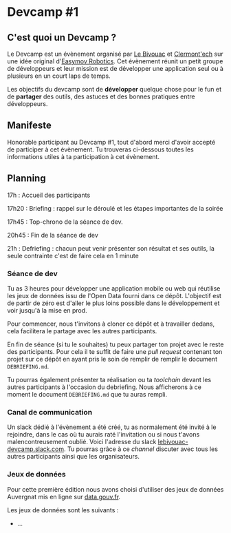 # Devcamp #1

## C'est quoi un Devcamp ?

Le Devcamp est un évènement organisé par [Le Bivouac](http://lebivouac.com) et [Clermont'ech](http://clermontech.org) sur une idée original d'[Easymov Robotics](http://easymov.fr).
Cet évènement réunit un petit groupe de développeurs et leur mission est de développer une application seul ou à plusieurs en un court laps de temps.

Les objectifs du devcamp sont de **développer** quelque chose pour le fun et de **partager** des outils, des astuces et des bonnes pratiques entre développeurs.


## Manifeste

Honorable participant au Devcamp #1, tout d'abord merci d'avoir accepté de participer à cet évènement.
Tu trouveras ci-dessous toutes les informations utiles à ta participation à cet évènement.

## Planning

17h
: Accueil des participants

17h20
: Briefing : rappel sur le déroulé et les étapes importantes de la soirée

17h45
: Top-chrono de la séance de dev.

20h45
: Fin de la séance de dev

21h
: Defriefing : chacun peut venir présenter son résultat et ses outils,
la seule contrainte c'est de faire cela en 1 minute

### Séance de dev

Tu as 3 heures pour développer une application mobile ou web qui réutilise les jeux de données issu de l'Open Data fourni dans ce dépôt.
L'objectif est de partir de zéro est d'aller le plus loins possible dans le développement et voir jusqu'à la mise en prod.

Pour commencer, nous t'invitons à cloner ce dépôt et à travailler dedans, cela facilitera le partage avec les autres participants.

En fin de séance (si tu le souhaites) tu peux partager ton projet avec le reste des participants.
Pour cela il te suffit de faire une *pull request* contenant ton projet sur ce dépôt en ayant pris le soin de remplir de remplir le document `DEBRIEFING.md`.

Tu pourras également présenter ta réalisation ou ta *toolchain* devant les autres participants à l'occasion du debriefing.
Nous afficherons à ce moment le document `DEBRIEFING.md` que tu auras rempli.

### Canal de communication

Un slack dédié à l'évènement a été créé, tu as normalement été invité à le rejoindre, dans le cas où tu aurais raté l'invitation ou si nous t'avons malencontreusement oublié.
Voici l'adresse du slack [lebivouac-devcamp.slack.com](lebivouac-devcamp.slack.com).
Tu pourras grâce à ce *channel* discuter avec tous les autres participants ainsi que les organisateurs.

### Jeux de données

Pour cette première édition nous avons choisi d'utiliser des jeux de données Auvergnat mis en ligne sur [data.gouv.fr](http://data.gouv.fr).

Les jeux de données sont les suivants :

- ...
